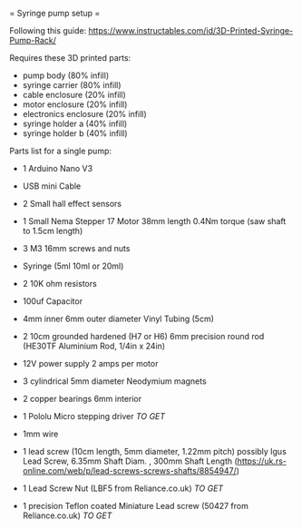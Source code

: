 = Syringe pump setup =

Following this guide:
https://www.instructables.com/id/3D-Printed-Syringe-Pump-Rack/

Requires these 3D printed parts:
 - pump body (80% infill)
 - syringe carrier (80% infill)
 - cable enclosure (20% infill)
 - motor enclosure (20% infill)
 - electronics enclosure (20% infill)
 - syringe holder a (40% infill)
 - syringe holder b (40% infill)

Parts list for a single pump:
 - 1 Arduino Nano V3
 - USB mini Cable
 - 2 Small hall effect sensors
 - 1 Small Nema Stepper 17 Motor 38mm length 0.4Nm torque (saw shaft to 1.5cm length)
 - 3 M3 16mm screws and nuts
 - Syringe (5ml 10ml or 20ml)
 - 2 10K ohm resistors
 - 100uf Capacitor
 - 4mm inner 6mm outer diameter Vinyl Tubing (5cm)
 - 2 10cm grounded hardened (H7 or H6) 6mm precision round rod (HE30TF Aluminium Rod, 1/4in x 24in)
 - 12V power supply 2 amps per motor
 - 3 cylindrical 5mm diameter Neodymium magnets
 - 2 copper bearings 6mm interior
 - 1 Pololu Micro stepping driver *TO GET*
 - 1mm wire

 - 1 lead screw (10cm length, 5mm diameter, 1.22mm pitch)
 possibly Igus Lead Screw, 6.35mm Shaft Diam. , 300mm Shaft Length
 (https://uk.rs-online.com/web/p/lead-screws-screws-shafts/8854947/)

 - 1 Lead Screw Nut (LBF5 from Reliance.co.uk) *TO GET*
 - 1 precision Teflon coated Miniature Lead screw (5­0427 from Reliance.co.uk) *TO GET*


